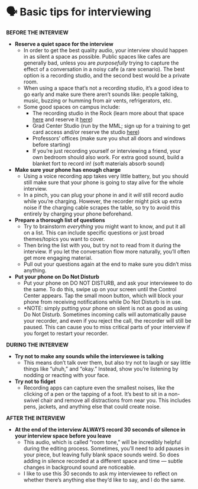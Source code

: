# 🗣 Basic tips for interviewing

**BEFORE THE INTERVIEW**

* **Reserve a quiet space for the interview**
  * In order to get the best quality audio, your interview should happen in as silent a space as possible. Public spaces like cafes are generally bad, unless you are _purposefully_ trying to capture the effect of a conversation in a noisy cafe (a rare scenario). The best option is a recording studio, and the second best would be a private room.
  * When using a space that’s not a recording studio, it’s a good idea to go early and make sure there aren’t sounds like: people talking, music, buzzing or humming from air vents, refrigerators, etc.
  * Some good spaces on campus include:
    * The recording studio in the Rock (learn more about that space [here](https://library.brown.edu/create/digitalstudio/) and reserve it [here](https://tinyurl.com/dsbrown154))
    * Grad Center Studio (run by the MML; sign up for a training to get card access and/or reserve the studio [here](https://blogs.brown.edu/multimedialabs/grad-center-studio/))
    * Professors’ offices (make sure you shut all doors and windows before starting)
    * If you’re just recording yourself or interviewing a friend, your own bedroom should also work. For extra good sound, build a blanket fort to record in! (soft materials absorb sound)
* **Make sure your phone has enough charge**
  * Using a voice recording app takes very little battery, but you should still make sure that your phone is going to stay alive for the whole interview.
  * In a pinch, you can plug your phone in and it _will_ still record audio while you’re charging. However, the recorder might pick up extra noise if the charging cable scrapes the table, so try to avoid this entirely by charging your phone beforehand.
* **Prepare a thorough list of questions**
  * Try to brainstorm _everything_ you might want to know, and put it all on a list. This can include specific questions or just broad themes/topics you want to cover.
  * Then bring the list with you, but try not to read from it during the interview. If you let the conversation flow more naturally, you’ll often get more engaging material.
  * Pull out your questions again at the end to make sure you didn’t miss anything.
* **Put your phone on Do Not Disturb**
  * Put your phone on DO NOT DISTURB, and ask your interviewee to do the same. To do this, swipe up on your screen until the Control Center appears. Tap the small moon button, which will block your phone from receiving notifications while Do Not Disturb is in use.
  * \*NOTE: simply putting your phone on silent is not as good as using Do Not Disturb. Sometimes incoming calls will automatically pause your recorder, and even if you reject the call, the recorder will still be paused. This can cause you to miss critical parts of your interview if you forget to restart your recorder.

**DURING THE INTERVIEW**

* **Try not to make any sounds while the interviewee is talking**
  * This means don’t talk over them, but also try not to laugh or say little things like “uhuh,” and “okay.” Instead, show you’re listening by nodding or reacting with your face.
* **Try not to fidget**
  * Recording apps can capture even the smallest noises, like the clicking of a pen or the tapping of a foot. It’s best to sit in a non-swivel chair and remove all distractions from near you. This includes pens, jackets, and anything else that could create noise.

**AFTER THE INTERVIEW**

* **At the end of the interview ALWAYS record 30 seconds of silence in your interview space before you leave**
  * This audio, which is called “room tone,” will be incredibly helpful during the editing process. Sometimes, you’ll need to add pauses in your piece, but leaving fully blank space sounds weird. So does adding in silence recorded at a different space and time — subtle changes in background sound are noticeable.
  * I like to use this 30 seconds to ask my interviewee to reflect on whether there’s anything else they’d like to say, and I do the same.

